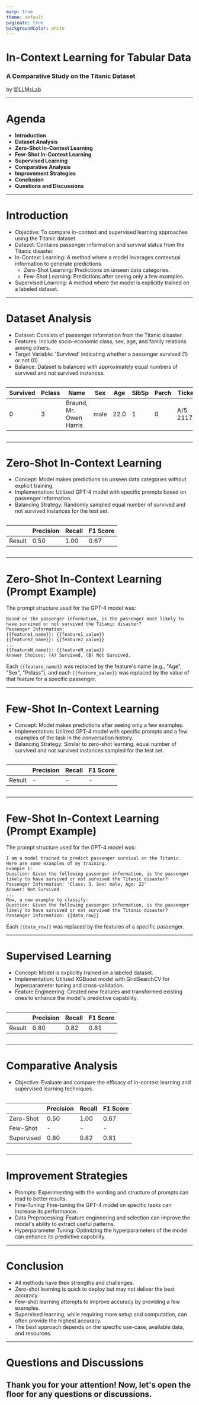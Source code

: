 ```yaml
---
marp: true
theme: default
paginate: true
backgroundColor: white
---
```


# In-Context Learning for Tabular Data
### A Comparative Study on the Titanic Dataset

by [@LLMsLab](https://github.com/LLMsLab)

---
# Agenda

- **Introduction**
- **Dataset Analysis**
- **Zero-Shot In-Context Learning**
- **Few-Shot In-Context Learning**
- **Supervised Learning**
- **Comparative Analysis**
- **Improvement Strategies**
- **Conclusion**
- **Questions and Discussions**

---
# Introduction

- Objective: To compare in-context and supervised learning approaches using the Titanic dataset.
- Dataset: Contains passenger information and survival status from the Titanic disaster.
- In-Context Learning: A method where a model leverages contextual information to generate predictions.
    - Zero-Shot Learning: Predictions on unseen data categories.
    - Few-Shot Learning: Predictions after seeing only a few examples.
- Supervised Learning: A method where the model is explicitly trained on a labeled dataset.
---

# Dataset Analysis

- Dataset: Consists of passenger information from the Titanic disaster.
- Features: Include socio-economic class, sex, age, and family relations among others.
- Target Variable: 'Survived' indicating whether a passenger survived (1) or not (0).
- Balance: Dataset is balanced with approximately equal numbers of survived and not survived instances.

<div style="display: flex; justify-content: center; font-size: 0.8em;">

| Survived | Pclass | Name | Sex | Age | SibSp | Parch | Ticket | Fare | Cabin | Embarked |
|----------|--------|------|-----|-----|-------|-------|--------|------|-------|----------|
| 0 | 3 | Braund, Mr. Owen Harris | male | 22.0 | 1 | 0 | A/5 21171 | 7.25 | NaN | S |

</div>


---

# Zero-Shot In-Context Learning

- Concept: Model makes predictions on unseen data categories without explicit training.
- Implementation: Utilized GPT-4 model with specific prompts based on passenger information.
- Balancing Strategy: Randomly sampled equal number of survived and not survived instances for the test set.

<div style="display: flex; justify-content: center;">

|        | Precision | Recall | F1 Score |
|--------|-----------|--------|----------|
| Result |   0.50    | 1.00   |   0.67   |

</div>

---
# Zero-Shot In-Context Learning (Prompt Example)

The prompt structure used for the GPT-4 model was:

```
Based on the passenger information, is the passenger most likely to have survived or not survived the Titanic disaster?
Passenger Information:
{{feature1_name}}: {{feature1_value}}
{{feature2_name}}: {{feature2_value}}
...
{{featureN_name}}: {{featureN_value}}
Answer Choices: (A) Survived, (B) Not Survived.
```

Each `{{feature_name}}` was replaced by the feature's name (e.g., "Age", "Sex", "Pclass"), and each `{{feature_value}}` was replaced by the value of that feature for a specific passenger.

---

# Few-Shot In-Context Learning

- Concept: Model makes predictions after seeing only a few examples.
- Implementation: Utilized GPT-4 model with specific prompts and a few examples of the task in the conversation history.
- Balancing Strategy: Similar to zero-shot learning, equal number of survived and not survived instances sampled for the test set.

<div style="display: flex; justify-content: center;">

|        | Precision | Recall | F1 Score |
|--------|-----------|--------|----------|
| Result |     -     |   -    |    -     |
</div>

---

# Few-Shot In-Context Learning (Prompt Example)

The prompt structure used for the GPT-4 model was:

```
I am a model trained to predict passenger survival on the Titanic. Here are some examples of my training:
Example 1:
Question: Given the following passenger information, is the passenger likely to have survived or not survived the Titanic disaster?
Passenger Information: 'Class: 3, Sex: male, Age: 22'
Answer: Not Survived
...
Now, a new example to classify:
Question: Given the following passenger information, is the passenger likely to have survived or not survived the Titanic disaster?
Passenger Information: {{data_row}}
```

Each `{{data_row}}` was replaced by the features of a specific passenger.

---

# Supervised Learning

- Concept: Model is explicitly trained on a labeled dataset.
- Implementation: Utilized XGBoost model with GridSearchCV for hyperparameter tuning and cross-validation.
- Feature Engineering: Created new features and transformed existing ones to enhance the model's predictive capability.

<div style="display: flex; justify-content: center;">

|        | Precision | Recall | F1 Score |
|--------|-----------|--------|----------|
| Result |   0.80    | 0.82   |   0.81   |
</div>

---

# Comparative Analysis

- Objective: Evaluate and compare the efficacy of in-context learning and supervised learning techniques.

<div style="display: flex; justify-content: center;">

|         | Precision | Recall | F1 Score |
|---------|-----------|--------|----------|
| Zero-Shot |   0.50    | 1.00   |   0.67   |
| Few-Shot  |     -     |   -    |    -     |
| Supervised |   0.80    | 0.82   |   0.81   |

</div>

---

# Improvement Strategies

- Prompts: Experimenting with the wording and structure of prompts can lead to better results.
- Fine-Tuning: Fine-tuning the GPT-4 model on specific tasks can increase its performance.
- Data Preprocessing: Feature engineering and selection can improve the model's ability to extract useful patterns.
- Hyperparameter Tuning: Optimizing the hyperparameters of the model can enhance its predictive capability.
---

# Conclusion

- All methods have their strengths and challenges.
- Zero-shot learning is quick to deploy but may not deliver the best accuracy.
- Few-shot learning attempts to improve accuracy by providing a few examples.
- Supervised learning, while requiring more setup and computation, can often provide the highest accuracy.
- The best approach depends on the specific use-case, available data, and resources.
---

# Questions and Discussions

Thank you for your attention! Now, let's open the floor for any questions or discussions.
---